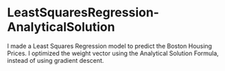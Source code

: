 # LeastSquaresRegression-AnalyticalSolution

I made a Least Squares Regression model to predict the Boston Housing Prices. I optimized the weight vector using the Analytical Solution Formula, instead of using gradient descent.
